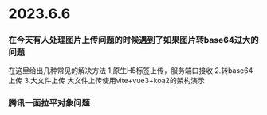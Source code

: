 # 2023.6.6

### 在今天有人处理图片上传问题的时候遇到了如果图片转base64过大的问题

在这里给出几种常见的解决方法
1.原生H5标签上传，服务端口接收
2.转base64上传
3.大文件上传
大文件上传使用vite+vue3+koa2的架构演示

### 腾讯一面拉平对象问题